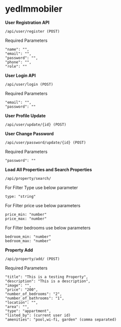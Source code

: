 # yedlmmobiler

**User Registration API**
```
/api/user/register (POST)
```
Required Parameters
```
"name": "",
"email": "",
"password": "",
"phone": "",
"role": ""
```
**User Login API**
```
/api/user/login (POST)
```
Required Parameters
```
"email": "",
"password": ""
```
**User Profile Update**
```
/api/user/update/{id} (POST)
```

**User Change Password**
```
/api/user/password/update/{id} (POST)
```
Required Parameters
```
"password": ""
```

**Load All Properties and Search Properties**
```
/api/property/search/
```
For Filter Type use below parameter  
```
type: "string"
```
For Filter price use below parameters 
```
price_min: "number"
price_max: "number"
```
For Filter bedrooms use below parameters 
```
bedroom_min: "number"
bedroom_max: "number"
```


**Property Add**
```
/api/property/add/ (POST)
```
Required Parameters
```
"title": "This is a testing Property",
"description": "This is a description",
"image": "",
"price": "200",
"number_of_bedrooms": "2",
"number_of_bathrooms": "1",
"location": "",
"area": "",
"type": "appartment",
"listed_by": (current user id)
"amenities": "pool,wi-fi, garden" (comma separated)
```


